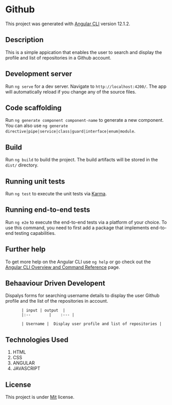 # Github

This project was generated with [Angular CLI](https://github.com/angular/angular-cli) version 12.1.2.

## Description 
This is a simple appication that enables the user to search and display the profile and list of repositories in a Github account.

## Development server

Run `ng serve` for a dev server. Navigate to `http://localhost:4200/`. The app will automatically reload if you change any of the source files.

## Code scaffolding

Run `ng generate component component-name` to generate a new component. You can also use `ng generate directive|pipe|service|class|guard|interface|enum|module`.

## Build

Run `ng build` to build the project. The build artifacts will be stored in the `dist/` directory.

## Running unit tests

Run `ng test` to execute the unit tests via [Karma](https://karma-runner.github.io).

## Running end-to-end tests

Run `ng e2e` to execute the end-to-end tests via a platform of your choice. To use this command, you need to first add a package that implements end-to-end testing capabilities.

## Further help

To get more help on the Angular CLI use `ng help` or go check out the [Angular CLI Overview and Command Reference](https://angular.io/cli) page.

## Behaaviour Driven Developent 
Dispalys forms for searching username details to display the user Github profile and the list of the repositories in account.
 
           | input | output  |
           |:--        |    :--- |

           | Username |  Display user profile and list of repositories | 
           
## Technologies Used
1. HTML
2. CSS
3. ANGULAR
4. JAVASCRIPT

## License
This project is under [Mit](Licence) license.